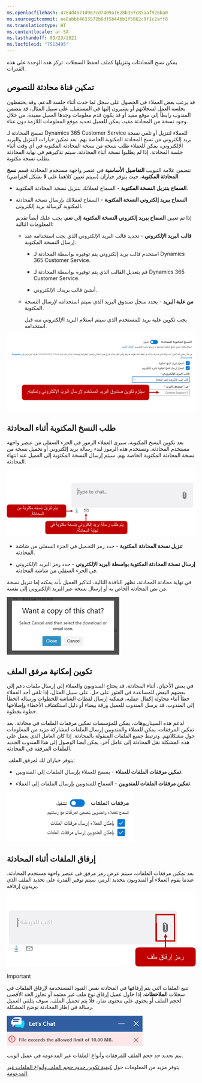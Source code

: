 ```yaml
---
ms.openlocfilehash: 4784d4571d967cd7409a1628b357c85aaf926ba0
ms.sourcegitcommit: ee8abbb4633572b6df5b44bb1f5862c9f1c2aff8
ms.translationtype: HT
ms.contentlocale: ar-SA
ms.lasthandoff: 09/23/2021
ms.locfileid: "7513495"
---
```

يمكن نسخ المحادثات وتنزيلها كملف لحفظ السجلات. تركز هذه الوحدة على هذه القدرات.

## <a name="enable-a-chat-channel-for-transcripts"></a>تمكين قناة محادثة للنصوص

قد يرغب بعض العملاء في الحصول على سجل لما حدث أثناء جلسة الدعم. وقد يحتفظون بجلسة العمل لسجلاتهم أو يشيرون إليها في المستقبل. على سبيل المثال، قد يتضمن المندوب رابطاً إلى موقع مفيد أو قد يكون قدم معلومات وجدها العميل مفيدة. من خلال وجود نسخة من المحادثة مفيد، يمكن للعميل تحديد موقع المعلومات اللازمة دون عناء.    

تسمح المحادثة لـ Dynamics 365 Customer Service للعملاء لتنزيل أو تلقي نسخة بريد إلكتروني من نسخ المحادثة المكتوبة الخاصة بهم. بعد تمكين خيارات التنزيل والبريد الإلكتروني، يمكن للعملاء طلب نسخة من نسخة المحادثة المكتوبة في أي وقت أثناء جلسة المحادثة. إذا لم يطلبوا نسخة أثناء المحادثة، سيتم تذكيرهم في نهاية المحادثة بطلب نسخة مكتوبة. 

تتضمن علامة التبويب **التفاصيل الأساسية** في عنصر واجهة مستخدم المحادثة قسم **نسخ المحادثة المكتوبة**، حيث يتوفر خياران (سيتم تعيين كلاهما على **لا** بشكل افتراضي):  

-   **السماح بتنزيل النسخة المكتوبة** - السماح لعملائك بتنزيل نسخة المحادثة المكتوبة.

-   **السماح ببريد إلكتروني النسخة المكتوبة** - السماح لعملائك بإرسال نسخة المحادثة المكتوبة كرسالة بريد إلكتروني.

    إذا تم تعيين **السماح ببريد إلكتروني النسخة المكتوبة** إلى **نعم**، يجب عليك أيضاً تقديم المعلومات التالية:

    -   **قالب البريد الإلكتروني** - تحديد قالب البريد الإلكتروني الذي يجب استخدامه عند إرسال النسخة المكتوبة.

        -   استخدم قالب بريد إلكتروني يتم توفيره بواسطة المحادثة لـ Dynamics 365 Customer Service.

        -   قم بتعديل القالب الذي يتم توفيره بواسطة المحادثة لـ Dynamics 365 Customer Service.

        -   أنشئ قالب بريدك الإلكتروني.

    -   **من علبة البريد** - يحدد سجل صندوق البريد الذي سيتم استخدامه لإرسال النسخة المكتوبة.

        يجب تكوين علبة بريد للمستخدم الذي سيتم استلام البريد الإلكتروني منه قبل استخدامه.

![لقطة شاشة لنسخ المحادثة المكتوبة مع تمييز علبة البريد من.](../media/chat-3-1.png)

## <a name="request-transcripts-during-a-conversation"></a>طلب النسخ المكتوبة أثناء المحادثة 

بعد تكوين النسخ المكتوبة، سيرى العملاء الرموز في الجزء السفلي من عنصر واجهة مستخدم المحادثة. وتستخدم هذه الرموز لبدء رسالة بريد إلكتروني أو تحميل نسخة من نسخة المحادثة المكتوبة الخاصة بهم. سيتم إرسال النسخة المكتوبة إلى العميل عند انتهاء المحادثة.

![لقطة شاشة من المحادثة مع رموز عنصر واجهة المستخدم الخاصة بنا.](../media/chat-3-2.png)

-   **تنزيل نسخة المحادثة المكتوبة** - حدد رمز التحميل في الجزء السفلي من شاشة المحادثة.

-   **إرسال نسخة المحادثة المكتوبة بواسطة البريد الإلكتروني** - حدد رمز البريد الإلكتروني في الجزء السفلي من شاشة المحادثة.

في نهاية محادثة المحادثة، تظهر النافذة التالية، لتذكير العميل بأنه يمكنه إما تنزيل نسخة من نص المحادثة الخاص به أو إرسال نسخة عبر البريد الإلكتروني إلى نفسه.

![لقطة شاشة للرسالة لنسخ ميزة المحادثة.](../media/chat-3-3.png)

## <a name="configure-file-attachment-capability"></a>تكوين إمكانية مرفق الملف

في بعض الأحيان، أثناء المحادثة، قد يحتاج المندوبون والعملاء إلى إرسال ملفات دعم إلى بعضهم البعض للمساعدة في العثور على حل. على سبيل المثال، إذا تلقى أحد العملاء خطأ أثناء محاولة إكمال عملية، فيمكنه إرسال لقطات الشاشة للخطوات ورسالة الخطأ إلى المندوب. قد يرسل المندوب للعميل ورقة بيضاء أو دليل استكشاف الأخطاء وإصلاحها خطوة بخطوة.

لدعم هذه السيناريوهات، يمكن للمؤسسات تمكين مرفقات الملفات في محادثة. بعد تمكين المرفقات، يمكن للعملاء والمندوبين إرسال الملفات لمشاركة مزيد من المعلومات حول مشكلاتهم. وترتبط جميع الملفات المنقولة بالمحادثة. إذا كان العامل الذي يعمل على هذه المشكلة نقل المحادثة إلى عامل آخر، يمكن أيضا الوصول إلى هذا المندوب الجديد الملفات المرفقة في المحادثة.

 يتوفر خياران لك لمرفق الملف:

-   **تمكين مرفقات الملفات للعملاء** - يسمح للعملاء بإرسال الملفات إلى المندوبين.

-   **تمكين مرفقات الملفات للمندوبين** - السماح للمندوبين بإرسال الملفات إلى العملاء.

![لقطة شاشة لميزة تمكين مرفقات الملفات.](../media/chat-3-4.png)

## <a name="attach-files-during-a-conversation"></a>إرفاق الملفات أثناء المحادثة

بعد تمكين مرفقات الملفات، سيتم عرض رمز مرفق في عنصر واجهة مستخدم المحادثة. عندما يقوم العملاء أو المندوبون بتحديد الرمز، سيتم توفير القدرة على تحديد الملف الذي يريدون إرفاقه.

![لقطة شاشة لرمز إرفاق الملف في عنصر واجهة مستخدم المحادثة.](../media/chat-3-5.png)

> [!IMPORTANT]
> تتبع الملفات التي يتم إرفاقها في المحادثة نفس القيود المستخدمة لإرفاق الملفات في سجلات **الملاحظات**. إذا حاول عميل إرفاق نوع ملف غير معتمد أو تجاوز الحد الأقصى لحجم الملف أو يحتوي على محتوى ضار، فلا يتم تحميل الملف. سوف يتلقى العميل رسالة في إطار المحادثة توضح المشكلة. 

![لقطة شاشة لحجم الملف يتجاوز حد التنبيه على عنصر واجهة مستخدم دعونا ندردش.](../media/chat-3-6.png)

يتم تحديد حد حجم الملف للمرفقات وأنواع الملفات غير المدعومة في عميل الويب.

يتوفر مزيد من المعلومات حول [كيفية تكوين حدود حجم الملف وأنواع الملفات غير المدعومة](/dynamics365/omnichannel/administrator/configure-file-attachment/?azure-portal=true). 
